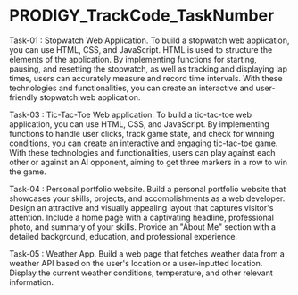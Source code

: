 # PRODIGY_TrackCode_TaskNumber

Task-01 : Stopwatch Web Application.
To build a stopwatch web application, you can use HTML, CSS, and JavaScript. HTML is used to structure the elements of the application. By implementing functions for starting, pausing, and resetting the stopwatch, as well as tracking and displaying lap times, users can accurately measure and record time intervals. With these technologies and functionalities, you can create an interactive and user-friendly stopwatch web application.

Task-03 : Tic-Tac-Toe Web application.
To build a tic-tac-toe web application, you can use HTML, CSS, and JavaScript. By implementing functions to handle user clicks, track game state, and check for winning conditions, you can create an interactive and engaging tic-tac-toe game. With these technologies and functionalities, users can play against each other or against an AI opponent, aiming to get three markers in a row to win the game.

Task-04 : Personal portfolio website.
Build a personal portfolio website that showcases your skills, projects, and accomplishments as a web developer. Design an attractive and visually appealing layout that captures visitor's attention. Include a home page with a captivating headline, professional photo, and summary of your skills. Provide an "About Me" section with a detailed background, education, and professional experience. 

Task-05 : Weather App.
Build a web page that fetches weather data from a weather API based on the user's location or a user-inputted location. Display the current weather conditions, temperature, and other relevant information.
